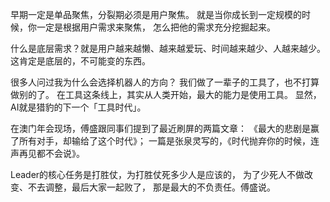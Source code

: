 早期一定是单品聚焦，分裂期必须是用户聚焦。
就是当你成长到一定规模的时候，你一定是根据用户需求来聚焦，
怎么把他的需求充分挖掘起来。

什么是底层需求？就是用户越来越懒、越来越爱玩、时间越来越少、人越来越少。
这肯定是底层的，不可能变的东西。

很多人问过我为什么会选择机器人的方向？
我们做了一辈子的工具了，也不打算做别的了。
在工具这条线上，其实从人类开始，最大的能力是使用工具。
显然，AI就是猎豹的下一个「工具时代」。

在澳门年会现场，傅盛跟同事们提到了最近刷屏的两篇文章：
《最大的悲剧是赢了所有对手，却输给了这个时代》；
一篇是张泉灵写的，《时代抛弃你的时候，连声再见都不会说》。

Leader的核心任务是打胜仗，为打胜仗死多少人是应该的，
为了少死人不做改变、不去调整，最后大家一起败了，
那是最大的不负责任。傅盛说。
